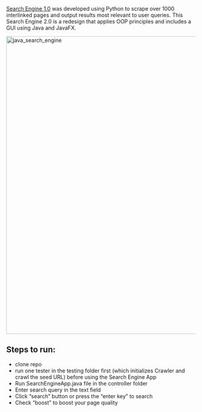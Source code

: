 [Search Engine 1.0](https://github.com/yantang01/search-engine-1.0) was developed using Python to scrape over 1000 interlinked pages and output results most relevant to user queries. This Search Engine 2.0 is a redesign that applies OOP principles and includes a GUI using Java and JavaFX.

<img width="792" alt="java_search_engine" src="https://github.com/user-attachments/assets/41259298-7fe6-4473-90c1-ba14151bbeb9" />

## Steps to run:

- clone repo
- run one tester in the testing folder first (which initializes Crawler and crawl the seed URL) before using the Search Engine App
- Run SearchEngineApp.java file in the controller folder
- Enter search query in the text field
- Click “search” button or press the “enter key” to search
- Check “boost” to boost your page quality
